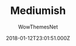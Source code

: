 ---
title: Mediumish
github: https://github.com/wowthemesnet/mediumish-theme-jekyll
demo: https://wowthemesnet.github.io/mediumish-theme-jekyll/
author: WowThemesNet
ssg:
  - Jekyll
cms:
  - Markdown
date: 2018-01-12T23:01:51.000Z
description: Jekyll Template - Mediumish
draft: true
publish_date: '2018-01-12T23:01:51Z'
update_date: '2021-10-31T15:31:51Z'
github_star: 1089
github_fork: 1251
---